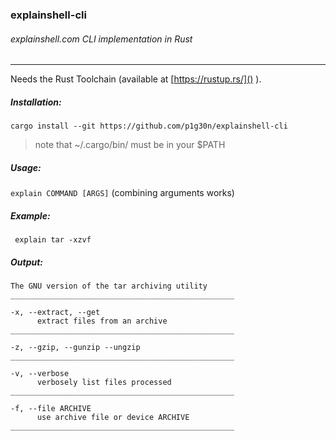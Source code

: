 ### explainshell-cli


###### explainshell.com CLI implementation in Rust
_____________

Needs the Rust Toolchain (available at [https://rustup.rs/]() ).

##### Installation:  
```cargo install --git https://github.com/p1g30n/explainshell-cli```  

>note that ~/.cargo/bin/ must be in your $PATH

##### Usage:  
```explain COMMAND [ARGS]``` (combining arguments works)

##### Example:  
``` explain tar -xzvf```

##### Output:

```
The GNU version of the tar archiving utility
__________________________________________________

-x, --extract, --get
      extract files from an archive
__________________________________________________

-z, --gzip, --gunzip --ungzip
__________________________________________________

-v, --verbose
      verbosely list files processed
__________________________________________________

-f, --file ARCHIVE
      use archive file or device ARCHIVE
__________________________________________________
```